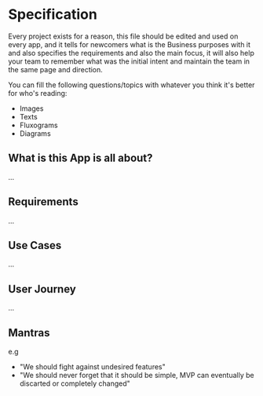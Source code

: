 # Specification

Every project exists for a reason, this file should be edited and used on every app, and it tells for newcomers what is the Business purposes with it and also specifies the requirements and also the main focus, it will also help your team to remember what was the initial intent and maintain the team in the same page and direction.

You can fill the following questions/topics with whatever you think it's better for who's reading:

-   Images
-   Texts
-   Fluxograms
-   Diagrams

## What is this App is all about?

...

## Requirements

...

## Use Cases

...

## User Journey

...

## Mantras

e.g

-   "We should fight against undesired features"
-   "We should never forget that it should be simple, MVP can eventually be discarted or completely changed"
